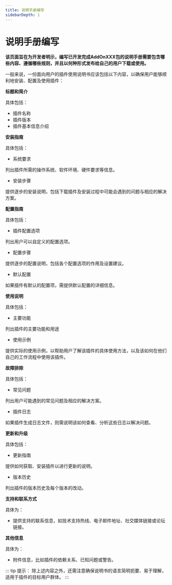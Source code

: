 ```yaml
---
title: 说明手册编写
sidebarDepth: 1
---
```

# 说明手册编写

**该页面旨在为开发者明示，编写已开发完成AddOnXXX包的说明手册需要包含哪些内容、遵循哪些规则，并且以何种形式发布给自己的用户下载或使用。**

一般来说，一份面向用户的插件使用说明书应该包括以下内容，以确保用户能够顺利地安装、配置及使用插件：

**标题和简介**

具体包括：

* 插件名称
* 插件版本
* 插件基本信息介绍

**安装指南**

具体包括：

* 系统要求

列出插件所需的操作系统、软件环境、硬件要求等信息。

* 安装步骤

提供逐步的安装说明，包括下载插件及安装过程中可能会遇到的问题与相应的解决方案。

**配置指南**

具体包括：

* 插件配置选项

列出用户可以自定义的配置选项。

* 配置步骤

提供逐步的配置说明，包括各个配置选项的作用及设置建议。

* 默认配置

如果插件有默认的配置项，需提供默认配置的详细信息。

**使用说明**

具体包括：

* 主要功能

列出插件的主要功能和用途

* 使用示例

提供实际的使用示例，以帮助用户了解该插件的具体使用方法，以及该如何在他们自己的工作流程中使用该插件。

**故障排除**

具体包括：

* 常见问题

列出用户可能遇到的常见问题及相应的解决方案。

* 插件日志

如果插件生成日志文件，则需说明该如何查看、分析这些日志以解决问题。

**更新和升级**

具体包括：

* 更新指南

提供如何获取、安装插件以进行更新的说明。

* 版本历史

列出插件的版本历史及每个版本的改动。

**支持和联系方式**

具体为：

* 提供支持的联系信息，如技术支持热线、电子邮件地址、社交媒体链接或论坛链接。

**其他信息**

具体为：

* 附件信息，比如插件的依赖关系、已知问题或警告。

::: tip 提示：
除上述内容之外，还需注意确保说明书的语言简明扼要、易于理解，适用于插件的目标用户群体。
:::

